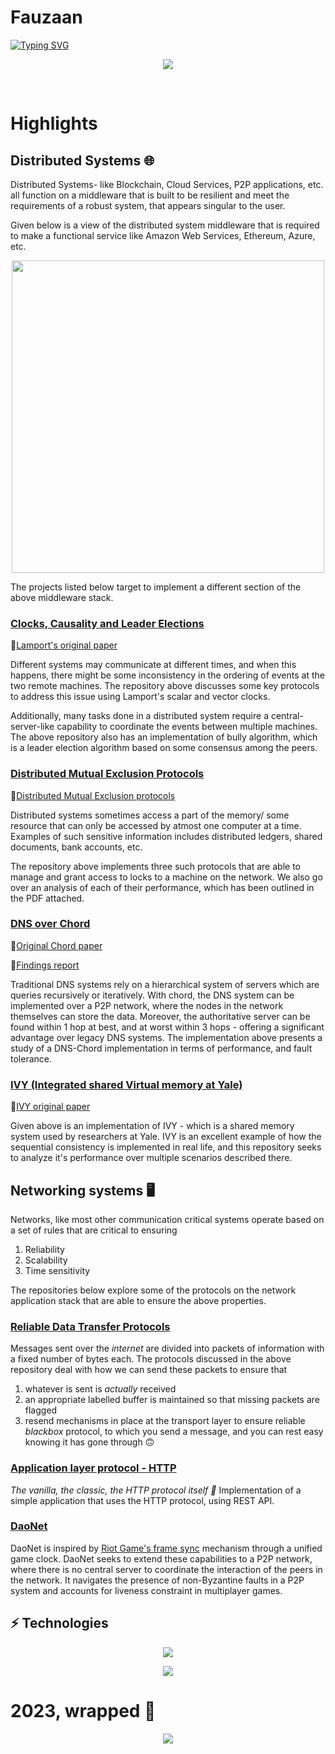 # Fauzaan
[![Typing SVG](https://readme-typing-svg.demolab.com?font=Fira+Code&duration=2000&pause=1000&color=025EF7&multiline=true&width=435&height=95&lines=Software+and+Data+Engineer;Engineering+Backend+Systems)](https://git.io/typing-svg)

<p align="center">
  <!--<img align="center" src="https://github-readme-stats.vercel.app/api/top-langs/?username=fauzxan&layout=donut&theme=transparent&show_icons=true"/>-->
  <img align="center" src="https://api.githubtrends.io/user/svg/fauzxan/langs?time_range=one_year&loc_metric=changed&theme=classic"/>
</p>

<!--
<details>
  <image align="center" src="https://github-readme-stats.vercel.app/api/wakatime/?username=fauzxan" />
</details>
-->

<br/>

# Highlights

## Distributed Systems 🌐
Distributed Systems- like Blockchain, Cloud Services, P2P applications, etc. all function on a middleware that is built to be resilient and meet the requirements of a robust system, that appears singular to the user. 

Given below is a view of the distributed system middleware that is required to make a functional service like Amazon Web Services, Ethereum, Azure, etc. 

<p align="center">
  <img src="https://github.com/fauzxan/fauzxan/assets/92146562/9ad64859-fb05-43c0-b69a-e256291800f9" width="500">
</p>
The projects listed below target to implement a different section of the above middleware stack. 

### [Clocks, Causality and Leader Elections](https://github.com/fauzxan/distributed_systems)
📑[Lamport's original paper](https://lamport.azurewebsites.net/pubs/time-clocks.pdf)

Different systems may communicate at different times, and when this happens, there might be some inconsistency in the ordering of events at the two remote machines. 
The repository above discusses some key protocols to address this issue using Lamport's scalar and vector clocks. 

Additionally, many tasks done in a distributed system require a central-server-like capability to coordinate the events between multiple machines. The above repository also has an implementation of bully algorithm, which is a leader election algorithm based on some consensus among the peers. 

### [Distributed Mutual Exclusion Protocols](https://github.com/fauzxan/distributed_mutual_exclusion) 
📑[Distributed Mutual Exclusion protocols](https://citeseerx.ist.psu.edu/document?repid=rep1&type=pdf&doi=448903fa04b096e85ef272acca9c768b9a8a26f2)

Distributed systems sometimes access a part of the memory/ some resource that can only be accessed by atmost one computer at a time. Examples of such sensitive information includes distributed ledgers, shared documents, bank accounts, etc. 

The repository above implements three such protocols that are able to manage and grant access to locks to a machine on the network. We also go over an analysis of each of their performance, which has been outlined in the PDF attached. 

### [DNS over Chord](https://github.com/fauzxan/dns-chord)
📑[Original Chord paper](https://pdos.csail.mit.edu/papers/chord:sigcomm01/chord_sigcomm.pdf)

📑[Findings report](https://github.com/fauzxan/dns-chord/blob/main/documentation/50_041_Distributed_Systems_Project.pdf)

Traditional DNS systems rely on a hierarchical system of servers which are queries recursively or iteratively. With chord, the DNS system can be implemented over a P2P network, where the nodes in the network themselves can store the data. Moreover, the authoritative server can be found within 1 hop at best, and at worst within 3 hops - offering a significant advantage over legacy DNS systems. The implementation above presents a study of a DNS-Chord implementation in terms of performance, and fault tolerance. 

### [IVY (Integrated shared Virtual memory at Yale)](https://github.com/fauzxan/ivy)
📑[IVY original paper](https://systems.cs.columbia.edu/ds2-class/papers/li-ivy.pdf)

Given above is an implementation of IVY - which is a shared memory system used by researchers at Yale. IVY is an excellent example of how the sequential consistency is implemented in real life, and this repository seeks to analyze it's performance over multiple scenarios described there. 

## Networking systems 🖥️

Networks, like most other communication critical systems operate based on a set of rules that are critical to ensuring 
1. Reliability
2. Scalability
3. Time sensitivity

The repositories below explore some of the protocols on the network application stack that are able to ensure the above properties.

### [Reliable Data Transfer Protocols](https://github.com/fauzxan/Reliable-Data-Transfer)
Messages sent over the _internet_ are divided into packets of information with a fixed number of bytes each. The protocols discussed in the above repository deal with how we can send these packets to ensure that 
1. whatever is sent is _actually_ received 
2. an appropriate labelled buffer is maintained so that missing packets are flagged
3. resend mechanisms in place at the transport layer to ensure reliable _blackbox_ protocol, to which you send a message, and you can rest easy knowing it has gone through 🙃

### [Application layer protocol - HTTP](https://github.com/fauzxan/Network-labs)
_The vanilla, the classic, the HTTP protocol itself 🚀_
Implementation of a simple application that uses the HTTP protocol, using REST API.

### [DaoNet](https://github.com/fauzxan/DaoNet)
DaoNet is inspired by [Riot Game's frame sync](https://technology.riotgames.com/news/determinism-league-legends-unified-clock) mechanism through a unified game clock. DaoNet seeks to extend these capabilities to a P2P network, where there is no central server to coordinate the interaction of the peers in the network. It navigates the presence of non-Byzantine faults in a P2P system and accounts for liveness constraint in multiplayer games.  

 ## ⚡ Technologies


<p align="center">
  <a href="https://skillicons.dev">
    <img src="https://skillicons.dev/icons?i=go,js,java,cpp,python,nodejs,aws,github,grafana,docker,mongodb,mysql,redis,postgres,postman" />
  </a>
</p>
<p align="center">
  <a href="https://skillicons.dev">
        <img src="https://skillicons.dev/icons?i=linux,jenkins,flask,fastapi" />
  </a>
</p>

<!--
![JavaScript](https://img.shields.io/badge/-JavaScript-black?style=flat-square&logo=javascript)
![Nodejs](https://img.shields.io/badge/-Nodejs-black?style=flat-square&logo=Node.js)
![Python](https://img.shields.io/badge/-Python-black?style=flat-square&logo=Python)
![React](https://img.shields.io/badge/-React-black?style=flat-square&logo=react)
![Java](https://img.shields.io/badge/-java-E34A86?style=flat-square&logo=java)
![C++](https://img.shields.io/badge/-C++-00599C?style=flat-square&logo=c)
![HTML5](https://img.shields.io/badge/-HTML5-E34F26?style=flat-square&logo=html5&logoColor=white)
![CSS3](https://img.shields.io/badge/-CSS3-1572B6?style=flat-square&logo=css3)
![TypeScript](https://img.shields.io/badge/-TypeScript-007ACC?style=flat-square&logo=typescript)
![MongoDB](https://img.shields.io/badge/-MongoDB-black?style=flat-square&logo=mongodb)
![Redis](https://img.shields.io/badge/-Redis-black?style=flat-square&logo=Redis)
![PostgreSQL](https://img.shields.io/badge/-PostgreSQL-336791?style=flat-square&logo=postgresql)
![MySQL](https://img.shields.io/badge/-MySQL-black?style=flat-square&logo=mysql)
![Docker](https://img.shields.io/badge/-Docker-black?style=flat-square&logo=docker)
![Amazon AWS](https://img.shields.io/badge/Amazon%20AWS-232F3E?style=flat-square&logo=amazon-aws)
![Git](https://img.shields.io/badge/-Git-black?style=flat-square&logo=git)
![GitHub](https://img.shields.io/badge/-GitHub-181717?style=flat-square&logo=github)
-->
# 2023, wrapped 🚀
<p align="center">
  <a href="https://skillicons.dev">
    <img src="https://github.com/fauzxan/fauzxan/assets/92146562/850c399a-471b-4c11-8234-dbd25bd5c015" />
  </a>
</p>
